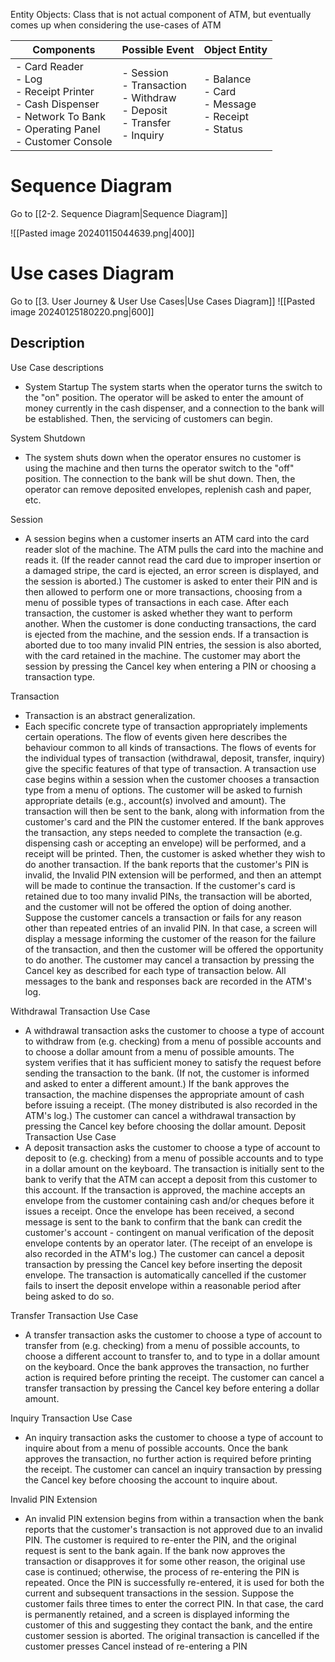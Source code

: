 
Entity Objects: Class that is not actual component of ATM, but eventually comes up when considering the use-cases of ATM

| Components | Possible Event | Object Entity |
| ---------- | -------------- | ------------- |
| - Card Reader<br>- Log<br>- Receipt Printer<br>- Cash Dispenser<br>- Network To Bank<br>- Operating Panel<br>- Customer Console           | - Session<br>- Transaction<br>	- Withdraw<br>	- Deposit<br>	- Transfer<br>	- Inquiry               | - Balance<br>- Card<br>- Message<br>- Receipt<br>- Status              |
# Sequence Diagram
Go to [[2-2. Sequence Diagram|Sequence Diagram]]

![[Pasted image 20240115044639.png|400]]

# Use cases Diagram
Go to [[3. User Journey & User Use Cases|Use Cases Diagram]]
 ![[Pasted image 20240125180220.png|600]]

## Description
Use Case descriptions
- System Startup The system starts when the operator turns the switch to the "on" position. The operator will be asked to enter the amount of money currently in the cash dispenser, and a connection to the bank will be established. Then, the servicing of customers can begin. 

System Shutdown 
- The system shuts down when the operator ensures no customer is using the machine and then turns the operator switch to the "off" position. The connection to the bank will be shut down. Then, the operator can remove deposited envelopes, replenish cash and paper, etc. 

Session 
- A session begins when a customer inserts an ATM card into the card reader slot of the machine. The ATM pulls the card into the machine and reads it. (If the reader cannot read the card due to improper insertion or a damaged stripe, the card is ejected, an error screen is displayed, and the session is aborted.) The customer is asked to enter their PIN and is then allowed to perform one or more transactions, choosing from a menu of possible types of transactions in each case. After each transaction, the customer is asked whether they want to perform another. When the customer is done conducting transactions, the card is ejected from the machine, and the session ends. If a transaction is aborted due to too many invalid PIN entries, the session is also aborted, with the card retained in the machine. The customer may abort the session by pressing the Cancel key when entering a PIN or choosing a transaction type.

Transaction
- Transaction is an abstract generalization. 
- Each specific concrete type of transaction appropriately implements certain operations. The flow of events given here describes the behaviour common to all kinds of transactions. The flows of events for the individual types of transaction (withdrawal, deposit, transfer, inquiry) give the specific features of that type of transaction. A transaction use case begins within a session when the customer chooses a transaction type from a menu of options. The customer will be asked to furnish appropriate details (e.g., account(s) involved and amount). The transaction will then be sent to the bank, along with information from the customer's card and the PIN the customer entered. If the bank approves the transaction, any steps needed to complete the transaction (e.g. dispensing cash or accepting an envelope) will be performed, and a receipt will be printed. Then, the customer is asked whether they wish to do another transaction. If the bank reports that the customer's PIN is invalid, the Invalid PIN extension will be performed, and then an attempt will be made to continue the transaction. If the customer's card is retained due to too many invalid PINs, the transaction will be aborted, and the customer will not be offered the option of doing another. Suppose the customer cancels a transaction or fails for any reason other than repeated entries of an invalid PIN. In that case, a screen will display a message informing the customer of the reason for the failure of the transaction, and then the customer will be offered the opportunity to do another. The customer may cancel a transaction by pressing the Cancel key as described for each type of transaction below. All messages to the bank and responses back are recorded in the ATM's log. 

Withdrawal Transaction Use Case 
- A withdrawal transaction asks the customer to choose a type of account to withdraw from (e.g. checking) from a menu of possible accounts and to choose a dollar amount from a menu of possible amounts. The system verifies that it has sufficient money to satisfy the request before sending the transaction to the bank. (If not, the customer is informed and asked to enter a different amount.) If the bank approves the transaction, the machine dispenses the appropriate amount of cash before issuing a receipt. (The money distributed is also recorded in the ATM's log.) The customer can cancel a withdrawal transaction by pressing the Cancel key before choosing the dollar amount. 
Deposit Transaction Use Case 
- A deposit transaction asks the customer to choose a type of account to deposit to (e.g. checking) from a menu of possible accounts and to type in a dollar amount on the keyboard. The transaction is initially sent to the bank to verify that the ATM can accept a deposit from this customer to this account. If the transaction is approved, the machine accepts an envelope from the customer containing cash and/or cheques before it issues a receipt. Once the envelope has been received, a second message is sent to the bank to confirm that the bank can credit the customer's account - contingent on manual verification of the deposit envelope contents by an operator later. (The receipt of an envelope is also recorded in the ATM's log.) The customer can cancel a deposit transaction by pressing the Cancel key before inserting the deposit envelope. The transaction is automatically cancelled if the customer fails to insert the deposit envelope within a reasonable period after being asked to do so. 

Transfer Transaction Use Case 
- A transfer transaction asks the customer to choose a type of account to transfer from (e.g. checking) from a menu of possible accounts, to choose a different account to transfer to, and to type in a dollar amount on the keyboard. Once the bank approves the transaction, no further action is required before printing the receipt. The customer can cancel a transfer transaction by pressing the Cancel key before entering a dollar amount. 

Inquiry Transaction Use Case 
- An inquiry transaction asks the customer to choose a type of account to inquire about from a menu of possible accounts. Once the bank approves the transaction, no further action is required before printing the receipt. The customer can cancel an inquiry transaction by pressing the Cancel key before choosing the account to inquire about. 

Invalid PIN Extension 
- An invalid PIN extension begins from within a transaction when the bank reports that the customer's transaction is not approved due to an invalid PIN. The customer is required to re-enter the PIN, and the original request is sent to the bank again. If the bank now approves the transaction or disapproves it for some other reason, the original use case is continued; otherwise, the process of re-entering the PIN is repeated. Once the PIN is successfully re-entered, it is used for both the current and subsequent transactions in the session. Suppose the customer fails three times to enter the correct PIN. In that case, the card is permanently retained, and a screen is displayed informing the customer of this and suggesting they contact the bank, and the entire customer session is aborted. The original transaction is cancelled if the customer presses Cancel instead of re-entering a PIN


